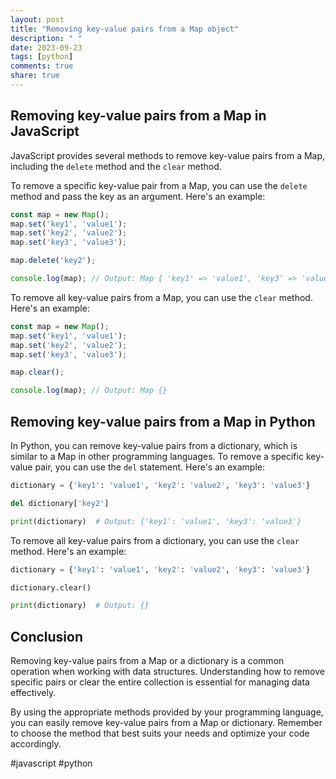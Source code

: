 ```yaml
---
layout: post
title: "Removing key-value pairs from a Map object"
description: " "
date: 2023-09-23
tags: [python]
comments: true
share: true
---
```


## Removing key-value pairs from a Map in JavaScript
JavaScript provides several methods to remove key-value pairs from a Map, including the `delete` method and the `clear` method.

To remove a specific key-value pair from a Map, you can use the `delete` method and pass the key as an argument. Here's an example:

```javascript
const map = new Map();
map.set('key1', 'value1');
map.set('key2', 'value2');
map.set('key3', 'value3');

map.delete('key2');

console.log(map); // Output: Map { 'key1' => 'value1', 'key3' => 'value3' }
```

To remove all key-value pairs from a Map, you can use the `clear` method. Here's an example:

```javascript
const map = new Map();
map.set('key1', 'value1');
map.set('key2', 'value2');
map.set('key3', 'value3');

map.clear();

console.log(map); // Output: Map {}
```

## Removing key-value pairs from a Map in Python
In Python, you can remove key-value pairs from a dictionary, which is similar to a Map in other programming languages. To remove a specific key-value pair, you can use the `del` statement. Here's an example:

```python
dictionary = {'key1': 'value1', 'key2': 'value2', 'key3': 'value3'}

del dictionary['key2']

print(dictionary)  # Output: {'key1': 'value1', 'key3': 'value3'}
```

To remove all key-value pairs from a dictionary, you can use the `clear` method. Here's an example:

```python
dictionary = {'key1': 'value1', 'key2': 'value2', 'key3': 'value3'}

dictionary.clear()

print(dictionary)  # Output: {}
```

## Conclusion
Removing key-value pairs from a Map or a dictionary is a common operation when working with data structures. Understanding how to remove specific pairs or clear the entire collection is essential for managing data effectively.

By using the appropriate methods provided by your programming language, you can easily remove key-value pairs from a Map or dictionary. Remember to choose the method that best suits your needs and optimize your code accordingly.

#javascript #python